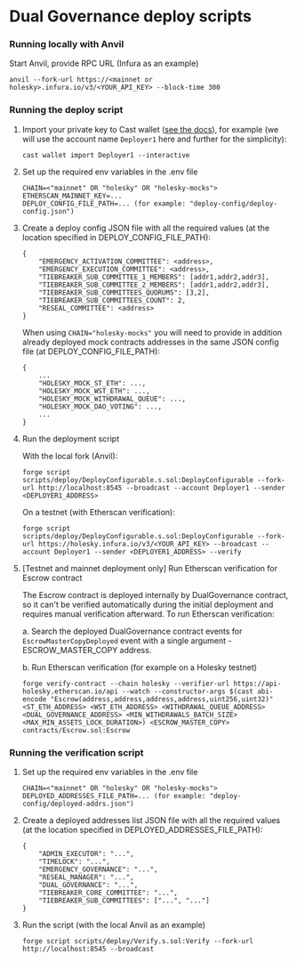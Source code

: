 # Dual Governance deploy scripts

### Running locally with Anvil

Start Anvil, provide RPC URL (Infura as an example)
```
anvil --fork-url https://<mainnet or holesky>.infura.io/v3/<YOUR_API_KEY> --block-time 300
```

### Running the deploy script

1. Import your private key to Cast wallet ([see the docs](https://book.getfoundry.sh/reference/cast/cast-wallet-import)), for example (we will use the account name `Deployer1` here and further for the simplicity):

    ```
    cast wallet import Deployer1 --interactive
    ```

2. Set up the required env variables in the .env file

    ```
    CHAIN=<"mainnet" OR "holesky" OR "holesky-mocks">
    ETHERSCAN_MAINNET_KEY=...
    DEPLOY_CONFIG_FILE_PATH=... (for example: "deploy-config/deploy-config.json")
    ```

3. Create a deploy config JSON file with all the required values (at the location specified in DEPLOY_CONFIG_FILE_PATH):
    ```
    {
        "EMERGENCY_ACTIVATION_COMMITTEE": <address>,
        "EMERGENCY_EXECUTION_COMMITTEE": <address>,
        "TIEBREAKER_SUB_COMMITTEE_1_MEMBERS": [addr1,addr2,addr3],
        "TIEBREAKER_SUB_COMMITTEE_2_MEMBERS": [addr1,addr2,addr3],
        "TIEBREAKER_SUB_COMMITTEES_QUORUMS": [3,2],
        "TIEBREAKER_SUB_COMMITTEES_COUNT": 2,
        "RESEAL_COMMITTEE": <address>
    }
    ```

    When using `CHAIN="holesky-mocks"` you will need to provide in addition already deployed mock contracts addresses in the same JSON config file (at DEPLOY_CONFIG_FILE_PATH):
    
    ```
    {
        ...
        "HOLESKY_MOCK_ST_ETH": ...,
        "HOLESKY_MOCK_WST_ETH": ...,
        "HOLESKY_MOCK_WITHDRAWAL_QUEUE": ...,
        "HOLESKY_MOCK_DAO_VOTING": ...,
        ...
    }
    ```

4. Run the deployment script

    With the local fork (Anvil):
    ```
    forge script scripts/deploy/DeployConfigurable.s.sol:DeployConfigurable --fork-url http://localhost:8545 --broadcast --account Deployer1 --sender <DEPLOYER1_ADDRESS>
    ```

    On a testnet (with Etherscan verification):
    ```
    forge script scripts/deploy/DeployConfigurable.s.sol:DeployConfigurable --fork-url https://holesky.infura.io/v3/<YOUR_API_KEY> --broadcast --account Deployer1 --sender <DEPLOYER1_ADDRESS> --verify
    ```

5. [Testnet and mainnet deployment only] Run Etherscan verification for Escrow contract

    The Escrow contract is deployed internally by DualGovernance contract, so it can't be verified automatically during the initial deployment and requires manual verification afterward. To run Etherscan verification:

    a. Search the deployed DualGovernance contract events for `EscrowMasterCopyDeployed` event with a single argument - ESCROW_MASTER_COPY address.

    b. Run Etherscan verification (for example on a Holesky testnet)

    ```
    forge verify-contract --chain holesky --verifier-url https://api-holesky.etherscan.io/api --watch --constructor-args $(cast abi-encode "Escrow(address,address,address,address,uint256,uint32)" <ST_ETH_ADDRESS> <WST_ETH_ADDRESS> <WITHDRAWAL_QUEUE_ADDRESS> <DUAL_GOVERNANCE_ADDRESS> <MIN_WITHDRAWALS_BATCH_SIZE> <MAX_MIN_ASSETS_LOCK_DURATION>) <ESCROW_MASTER_COPY> contracts/Escrow.sol:Escrow
    ```

### Running the verification script

1. Set up the required env variables in the .env file

    ```
    CHAIN=<"mainnet" OR "holesky" OR "holesky-mocks">
    DEPLOYED_ADDRESSES_FILE_PATH=... (for example: "deploy-config/deployed-addrs.json")
    ```

2. Create a deployed addresses list JSON file with all the required values (at the location specified in DEPLOYED_ADDRESSES_FILE_PATH):

    ```
    {
        "ADMIN_EXECUTOR": "...",
        "TIMELOCK": "...",
        "EMERGENCY_GOVERNANCE": "...",
        "RESEAL_MANAGER": "...",
        "DUAL_GOVERNANCE": "...",
        "TIEBREAKER_CORE_COMMITTEE": "...",
        "TIEBREAKER_SUB_COMMITTEES": ["...", "..."]
    }
    ```

3. Run the script (with the local Anvil as an example)

    ```
    forge script scripts/deploy/Verify.s.sol:Verify --fork-url http://localhost:8545 --broadcast
    ```
